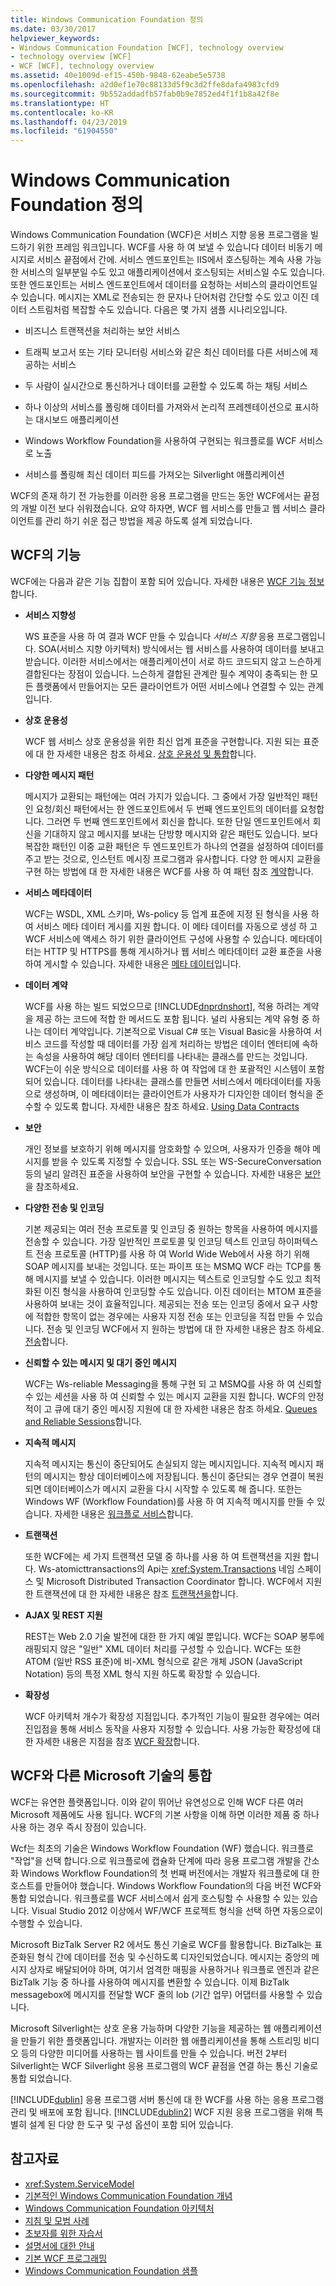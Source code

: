 ```yaml
---
title: Windows Communication Foundation 정의
ms.date: 03/30/2017
helpviewer_keywords:
- Windows Communication Foundation [WCF], technology overview
- technology overview [WCF]
- WCF [WCF], technology overview
ms.assetid: 40e1009d-ef15-450b-9848-62eabe5e5738
ms.openlocfilehash: a2d0ef1e70c88133d5f9c3d2ffe8dafa4983cfd9
ms.sourcegitcommit: 9b552addadfb57fab0b9e7852ed4f1f1b8a42f8e
ms.translationtype: HT
ms.contentlocale: ko-KR
ms.lasthandoff: 04/23/2019
ms.locfileid: "61904550"
---
```

# <a name="what-is-windows-communication-foundation"></a>Windows Communication Foundation 정의
Windows Communication Foundation (WCF)은 서비스 지향 응용 프로그램을 빌드하기 위한 프레임 워크입니다. WCF를 사용 하 여 보낼 수 있습니다 데이터 비동기 메시지로 서비스 끝점에서 간에. 서비스 엔드포인트는 IIS에서 호스팅하는 계속 사용 가능한 서비스의 일부분일 수도 있고 애플리케이션에서 호스팅되는 서비스일 수도 있습니다. 또한 엔드포인트는 서비스 엔드포인트에서 데이터를 요청하는 서비스의 클라이언트일 수 있습니다. 메시지는 XML로 전송되는 한 문자나 단어처럼 간단할 수도 있고 이진 데이터 스트림처럼 복잡할 수도 있습니다. 다음은 몇 가지 샘플 시나리오입니다.

- 비즈니스 트랜잭션을 처리하는 보안 서비스

- 트래픽 보고서 또는 기타 모니터링 서비스와 같은 최신 데이터를 다른 서비스에 제공하는 서비스

- 두 사람이 실시간으로 통신하거나 데이터를 교환할 수 있도록 하는 채팅 서비스

- 하나 이상의 서비스를 폴링해 데이터를 가져와서 논리적 프레젠테이션으로 표시하는 대시보드 애플리케이션

- Windows Workflow Foundation을 사용하여 구현되는 워크플로를 WCF 서비스로 노출

- 서비스를 폴링해 최신 데이터 피드를 가져오는 Silverlight 애플리케이션

WCF의 존재 하기 전 가능한를 이러한 응용 프로그램을 만드는 동안 WCF에서는 끝점의 개발 이전 보다 쉬워졌습니다. 요약 하자면, WCF 웹 서비스를 만들고 웹 서비스 클라이언트를 관리 하기 쉬운 접근 방법을 제공 하도록 설계 되었습니다.

## <a name="features-of-wcf"></a>WCF의 기능

WCF에는 다음과 같은 기능 집합이 포함 되어 있습니다. 자세한 내용은 [WCF 기능 정보](../../../docs/framework/wcf/feature-details/index.md)합니다.

- **서비스 지향성**

     WS 표준을 사용 하 여 결과 WCF 만들 수 있습니다 *서비스 지향* 응용 프로그램입니다. SOA(서비스 지향 아키텍처) 방식에서는 웹 서비스를 사용하여 데이터를 보내고 받습니다. 이러한 서비스에서는 애플리케이션이 서로 하드 코드되지 않고 느슨하게 결합된다는 장점이 있습니다. 느슨하게 결합된 관계란 필수 계약이 충족되는 한 모든 플랫폼에서 만들어지는 모든 클라이언트가 어떤 서비스에나 연결할 수 있는 관계입니다.

- **상호 운용성**

     WCF 웹 서비스 상호 운용성을 위한 최신 업계 표준을 구현합니다. 지원 되는 표준에 대 한 자세한 내용은 참조 하세요. [상호 운용성 및 통합](../../../docs/framework/wcf/feature-details/interoperability-and-integration.md)합니다.

- **다양한 메시지 패턴**

     메시지가 교환되는 패턴에는 여러 가지가 있습니다. 그 중에서 가장 일반적인 패턴인 요청/회신 패턴에서는 한 엔드포인트에서 두 번째 엔드포인트의 데이터를 요청합니다. 그러면 두 번째 엔드포인트에서 회신을 합니다. 또한 단일 엔드포인트에서 회신을 기대하지 않고 메시지를 보내는 단방향 메시지와 같은 패턴도 있습니다. 보다 복잡한 패턴인 이중 교환 패턴은 두 엔드포인트가 하나의 연결을 설정하여 데이터를 주고 받는 것으로, 인스턴트 메시징 프로그램과 유사합니다. 다양 한 메시지 교환을 구현 하는 방법에 대 한 자세한 내용은 WCF를 사용 하 여 패턴 참조 [계약](../../../docs/framework/wcf/feature-details/contracts.md)합니다.

- **서비스 메타데이터**

     WCF는 WSDL, XML 스키마, Ws-policy 등 업계 표준에 지정 된 형식을 사용 하 여 서비스 메타 데이터 게시를 지원 합니다. 이 메타 데이터를 자동으로 생성 하 고 WCF 서비스에 액세스 하기 위한 클라이언트 구성에 사용할 수 있습니다. 메타데이터는 HTTP 및 HTTPS를 통해 게시하거나 웹 서비스 메타데이터 교환 표준을 사용하여 게시할 수 있습니다. 자세한 내용은 [메타 데이터](../../../docs/framework/wcf/feature-details/metadata.md)입니다.

- **데이터 계약**

     WCF를 사용 하는 빌드 되었으므로 [!INCLUDE[dnprdnshort](../../../includes/dnprdnshort-md.md)], 적용 하려는 계약을 제공 하는 코드에 적합 한 메서드도 포함 됩니다. 널리 사용되는 계약 유형 중 하나는 데이터 계약입니다. 기본적으로 Visual C# 또는 Visual Basic을 사용하여 서비스 코드를 작성할 때 데이터를 가장 쉽게 처리하는 방법은 데이터 엔터티에 속하는 속성을 사용하여 해당 데이터 엔터티를 나타내는 클래스를 만드는 것입니다. WCF는이 쉬운 방식으로 데이터를 사용 하 여 작업에 대 한 포괄적인 시스템이 포함 되어 있습니다. 데이터를 나타내는 클래스를 만들면 서비스에서 메타데이터를 자동으로 생성하며, 이 메타데이터는 클라이언트가 사용자가 디자인한 데이터 형식을 준수할 수 있도록 합니다. 자세한 내용은 참조 하세요. [Using Data Contracts](../../../docs/framework/wcf/feature-details/using-data-contracts.md)

- **보안**

     개인 정보를 보호하기 위해 메시지를 암호화할 수 있으며, 사용자가 인증을 해야 메시지를 받을 수 있도록 지정할 수 있습니다. SSL 또는 WS-SecureConversation 등의 널리 알려진 표준을 사용하여 보안을 구현할 수 있습니다. 자세한 내용은 [보안](../../../docs/framework/wcf/feature-details/security.md)을 참조하세요.

- **다양한 전송 및 인코딩**

     기본 제공되는 여러 전송 프로토콜 및 인코딩 중 원하는 항목을 사용하여 메시지를 전송할 수 있습니다. 가장 일반적인 프로토콜 및 인코딩 텍스트 인코딩 하이퍼텍스트 전송 프로토콜 (HTTP)를 사용 하 여 World Wide Web에서 사용 하기 위해 SOAP 메시지를 보내는 것입니다. 또는 파이프 또는 MSMQ WCF 라는 TCP를 통해 메시지를 보낼 수 있습니다. 이러한 메시지는 텍스트로 인코딩할 수도 있고 최적화된 이진 형식을 사용하여 인코딩할 수도 있습니다.  이진 데이터는 MTOM 표준을 사용하여 보내는 것이 효율적입니다. 제공되는 전송 또는 인코딩 중에서 요구 사항에 적합한 항목이 없는 경우에는 사용자 지정 전송 또는 인코딩을 직접 만들 수 있습니다. 전송 및 인코딩 WCF에서 지 원하는 방법에 대 한 자세한 내용은 참조 하세요. [전송](../../../docs/framework/wcf/feature-details/transports.md)합니다.

- **신뢰할 수 있는 메시지 및 대기 중인 메시지**

     WCF는 Ws-reliable Messaging을 통해 구현 되 고 MSMQ를 사용 하 여 신뢰할 수 있는 세션을 사용 하 여 신뢰할 수 있는 메시지 교환을 지원 합니다. WCF의 안정적이 고 큐에 대기 중인 메시징 지원에 대 한 자세한 내용은 참조 하세요. [Queues and Reliable Sessions](../../../docs/framework/wcf/feature-details/queues-and-reliable-sessions.md)합니다.

- **지속적 메시지**

     지속적 메시지는 통신이 중단되어도 손실되지 않는 메시지입니다. 지속적 메시지 패턴의 메시지는 항상 데이터베이스에 저장됩니다. 통신이 중단되는 경우 연결이 복원되면 데이터베이스가 메시지 교환을 다시 시작할 수 있도록 해 줍니다. 또한는 Windows WF (Workflow Foundation)를 사용 하 여 지속적 메시지를 만들 수 있습니다. 자세한 내용은 [워크플로 서비스](../../../docs/framework/wcf/feature-details/workflow-services.md)합니다.

- **트랜잭션**

     또한 WCF에는 세 가지 트랜잭션 모델 중 하나를 사용 하 여 트랜잭션을 지원 합니다. Ws-atomicttransactions의 Api는 <xref:System.Transactions> 네임 스페이스 및 Microsoft Distributed Transaction Coordinator 합니다. WCF에서 지원 한 트랜잭션에 대 한 자세한 내용은 참조 [트랜잭션을](../../../docs/framework/wcf/feature-details/transactions-in-wcf.md)합니다.

- **AJAX 및 REST 지원**

     REST는 Web 2.0 기술 발전에 대한 한 가지 예일 뿐입니다. WCF는 SOAP 봉투에 래핑되지 않은 "일반" XML 데이터 처리를 구성할 수 있습니다. WCF는 또한 ATOM (일반 RSS 표준)에 비-XML 형식으로 같은 개체 JSON (JavaScript Notation) 등의 특정 XML 형식 지원 하도록 확장할 수 있습니다.

- **확장성**

     WCF 아키텍처 개수가 확장성 지점입니다. 추가적인 기능이 필요한 경우에는 여러 진입점을 통해 서비스 동작을 사용자 지정할 수 있습니다. 사용 가능한 확장성에 대 한 자세한 내용은 지점을 참조 [WCF 확장](../../../docs/framework/wcf/extending/index.md)합니다.

## <a name="wcf-integration-with-other-microsoft-technologies"></a>WCF와 다른 Microsoft 기술의 통합

WCF는 유연한 플랫폼입니다. 이와 같이 뛰어난 유연성으로 인해 WCF 다른 여러 Microsoft 제품에도 사용 됩니다. WCF의 기본 사항을 이해 하면 이러한 제품 중 하나 사용 하는 경우 즉시 장점이 있습니다.

Wcf는 최초의 기술은 Windows Workflow Foundation (WF) 했습니다. 워크플로 "작업"을 선택 합니다.으로 워크플로에 캡슐화 단계에 따라 응용 프로그램 개발을 간소화 Windows Workflow Foundation의 첫 번째 버전에서는 개발자 워크플로에 대 한 호스트를 만들어야 했습니다. Windows Workflow Foundation의 다음 버전 WCF와 통합 되었습니다. 워크플로를 WCF 서비스에서 쉽게 호스팅할 수 사용할 수 있는 있습니다. Visual Studio 2012 이상에서 WF/WCF 프로젝트 형식을 선택 하면 자동으로이 수행할 수 있습니다.

Microsoft BizTalk Server R2 에서도 통신 기술로 WCF를 활용합니다. BizTalk는 표준화된 형식 간에 데이터를 전송 및 수신하도록 디자인되었습니다. 메시지는 중앙의 메시지 상자로 배달되어야 하며, 여기서 엄격한 매핑을 사용하거나 워크플로 엔진과 같은 BizTalk 기능 중 하나를 사용하여 메시지를 변환할 수 있습니다. 이제 BizTalk messagebox에 메시지를 전달할 WCF 줄의 lob (기간 업무) 어댑터를 사용할 수 있습니다.

Microsoft Silverlight는 상호 운용 가능하며 다양한 기능을 제공하는 웹 애플리케이션을 만들기 위한 플랫폼입니다. 개발자는 이러한 웹 애플리케이션을 통해 스트리밍 비디오 등의 다양한 미디어를 사용하는 웹 사이트를 만들 수 있습니다. 버전 2부터 Silverlight는 WCF Silverlight 응용 프로그램의 WCF 끝점을 연결 하는 통신 기술로 통합 되었습니다.

[!INCLUDE[dublin](../../../includes/dublin-md.md)] 응용 프로그램 서버 통신에 대 한 WCF를 사용 하는 응용 프로그램 관리 및 배포에 포함 됩니다. [!INCLUDE[dublin2](../../../includes/dublin2-md.md)] WCF 지원 응용 프로그램을 위해 특별히 설계 된 다양 한 도구 및 구성 옵션이 포함 되어 있습니다.

## <a name="see-also"></a>참고자료

- <xref:System.ServiceModel>
- [기본적인 Windows Communication Foundation 개념](../../../docs/framework/wcf/fundamental-concepts.md)
- [Windows Communication Foundation 아키텍처](../../../docs/framework/wcf/architecture.md)
- [지침 및 모범 사례](../../../docs/framework/wcf/guidelines-and-best-practices.md)
- [초보자를 위한 자습서](../../../docs/framework/wcf/getting-started-tutorial.md)
- [설명서에 대한 안내](../../../docs/framework/wcf/guide-to-the-documentation.md)
- [기본 WCF 프로그래밍](../../../docs/framework/wcf/basic-wcf-programming.md)
- [Windows Communication Foundation 샘플](https://docs.microsoft.com/previous-versions/dotnet/netframework-3.5/ms751514%28v=vs.90%29)

